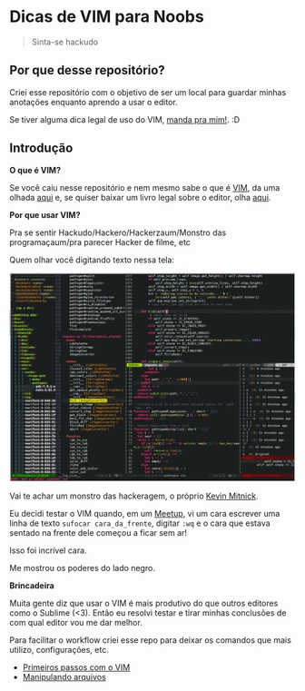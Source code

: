 # Dicas de VIM para Noobs

> Sinta-se hackudo

## Por que desse repositório?

Criei esse repositório com o objetivo de ser um local para guardar minhas anotações enquanto aprendo a usar o editor.

Se tiver alguma dica legal de uso do VIM, [manda pra mim!](mailto:w.oliveira542@gmail.com). :D

## Introdução

**O que é VIM?**

Se você caiu nesse repositório e nem mesmo sabe o que é [VIM](http://www.vim.org/), da uma olhada [aqui](http://aurelio.net/vim/vi-vim-venci.html) e, se quiser baixar um livro legal sobre o editor, olha [aqui](https://code.google.com/p/vimbook/downloads/list).

**Por que usar VIM?**

Pra se sentir Hackudo/Hackero/Hackerzaum/Monstro das programaçaum/pra parecer Hacker de filme, etc

Quem olhar você digitando texto nessa tela:

![VIM](./images/vim-hackudo.gif "Imagem do editor VIM com um arquivo aberto.")


Vai te achar um monstro das hackeragem, o próprio [Kevin Mitnick](https://en.wikipedia.org/wiki/Kevin_Mitnick "Kevin Mitnick, o Hackudo monstraum.").

Eu decidi testar o VIM quando, em um [Meetup](meetup.com/ "Site meetup.com."), vi um cara escrever uma linha de texto `sufocar cara_da_frente`, digitar `:wq` e o cara que estava sentado na frente dele começou a ficar sem ar!

Isso foi incrível cara.

Me mostrou os poderes do lado negro.

**Brincadeira**

Muita gente diz que usar o VIM é mais produtivo do que outros editores como o Sublime (<3). Então eu resolvi testar e tirar minhas conclusões de com qual editor vou me dar melhor.

Para facilitar o workflow criei esse repo para deixar os comandos que mais utilizo, configurações, etc.

- [Primeiros passos com o VIM](./chapters/initial.md "Primeiros passos com o VIM")
- [Manipulando arquivos](./files.md "Manipulando arquivos")